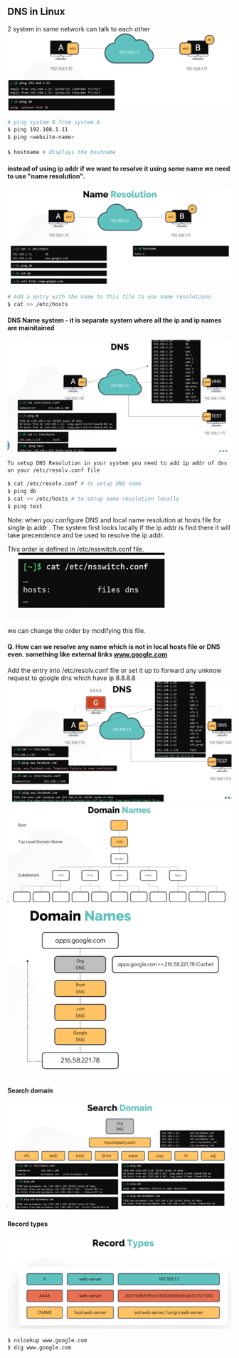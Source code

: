 ## DNS in Linux

2 system in same network can talk to each other
![alt text](Images/image.png)
```bash
# ping system B from system A
$ ping 192.108.1.11
$ ping <website-name>

$ hostname # displays the hostname
```
#### instead of using ip addr if we want to resolve it using some name we need to use "name resolution". 
![alt text](Images/image-1.png)

```bash
# Add a entry with the name to this file to use name resolutions
$ cat >> /etc/hosts

```
#### DNS Name system - it is separate system where all the ip and ip names are mainitained 
![alt text](Images/image-2.png)
``` Note:
To setup DNS Resolution in your system you need to add ip addr of dns on your /etc/resolv.conf file
```
```bash
$ cat /etc/resolv.conf # to setup DNS name
$ ping db
$ cat >> /etc/hosts # to setup name resolution locally
$ ping test
```
Note: when you configure DNS and local name resolution at hosts file for single ip addr . The system first looks locally if the ip addr is find there it will take precendence and be used to resolve the ip addr.

This order is defined in /etc/nsswitch.conf file.
![alt text](Images/image-3.png)

we can change the order by modifying this file.

#### Q. How can we resolve any name which is not in local hosts file or DNS even. something like external links www.google.com

Add the entry into /etc/resolv.conf file or set it up to forward any unknow request to google dns which have ip 8.8.8.8
![alt text](Images/image-4.png)
![alt text](Images/image-5.png)
![alt text](Images/image-6.png)

#### Search domain
![alt text](Images/image-7.png)
#### Record types
![alt text](Images/image-8.png)
```bash
$ nslookup www.google.com
$ dig www.google.com
```